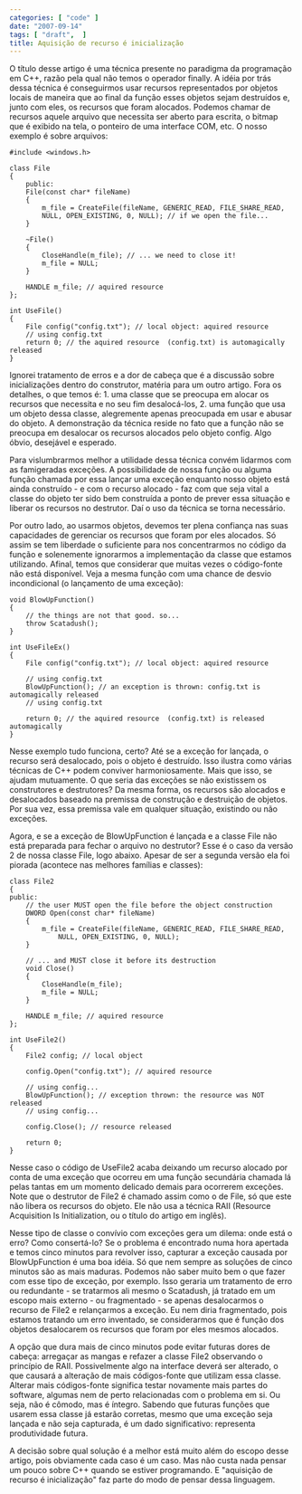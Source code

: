 ```yaml
---
categories: [ "code" ]
date: "2007-09-14"
tags: [ "draft",  ]
title: Aquisição de recurso é inicialização
---
```

O título desse artigo é uma técnica presente no paradigma da programação em C++, razão pela qual não temos o operador finally. A idéia por trás dessa técnica é conseguirmos usar recursos representados por objetos locais de maneira que ao final da função esses objetos sejam destruídos e, junto com eles, os recursos que foram alocados. Podemos chamar de recursos aquele arquivo que necessita ser aberto para escrita, o bitmap que é exibido na tela, o ponteiro de uma interface COM, etc. O nosso exemplo é sobre arquivos:

    #include <windows.h>
    
    class File
    {
    	public:
    	File(const char* fileName)
    	{
    		m_file = CreateFile(fileName, GENERIC_READ, FILE_SHARE_READ, 
    		NULL, OPEN_EXISTING, 0, NULL); // if we open the file...
    	}
    
    	~File()
    	{
    		CloseHandle(m_file); // ... we need to close it!
    		m_file = NULL;
    	}
    
    	HANDLE m_file; // aquired resource
    };
    
    int UseFile()
    {
    	File config("config.txt"); // local object: aquired resource
    	// using config.txt
    	return 0; // the aquired resource  (config.txt) is automagically released
    } 
    

Ignorei tratamento de erros e a dor de cabeça que é a discussão sobre inicializações dentro do construtor, matéria para um outro artigo. Fora os detalhes, o que temos é: 1. uma classe que se preocupa em alocar os recursos que necessita e no seu fim desalocá-los, 2. uma função que usa um objeto dessa classe, alegremente apenas preocupada em usar e abusar do objeto. A demonstração da técnica reside no fato que a função não se preocupa em desalocar os recursos alocados pelo objeto config. Algo óbvio, desejável e esperado.


Para vislumbrarmos melhor a utilidade dessa técnica convém lidarmos com as famigeradas exceções. A possibilidade de nossa função ou alguma função chamada por essa lançar uma exceção enquanto nosso objeto está ainda construído - e com o recurso alocado - faz com que seja vital a classe do objeto ter sido bem construída a ponto de prever essa situação e liberar os recursos no destrutor. Daí o uso da técnica se torna necessário.

Por outro lado, ao usarmos objetos, devemos ter plena confiança nas suas capacidades de gerenciar os recursos que foram por eles alocados. Só assim se tem liberdade o suficiente para nos concentrarmos no código da função e solenemente ignorarmos a implementação da classe que estamos utilizando. Afinal, temos que considerar que muitas vezes o código-fonte não está disponível. Veja a mesma função com uma chance de desvio incondicional (o lançamento de uma exceção):

    void BlowUpFunction()
    {
    	// the things are not that good. so...
    	throw Scatadush();
    }
    
    int UseFileEx()
    {
    	File config("config.txt"); // local object: aquired resource
    
    	// using config.txt
    	BlowUpFunction(); // an exception is thrown: config.txt is automagically released
    	// using config.txt
    
    	return 0; // the aquired resource  (config.txt) is released automagically
    } 
    

Nesse exemplo tudo funciona, certo? Até se a exceção for lançada, o recurso será desalocado, pois o objeto é destruído. Isso ilustra como várias técnicas de C++ podem conviver harmoniosamente. Mais que isso, se ajudam mutuamente. O que seria das exceções se não existissem os construtores e destrutores? Da mesma forma, os recursos são alocados e desalocados baseado na premissa de construção e destruição de objetos. Por sua vez, essa premissa vale em qualquer situação, existindo ou não exceções.

Agora, e se a exceção de BlowUpFunction é lançada e a classe File não está preparada para fechar o arquivo no destrutor? Esse é o caso da versão 2 de nossa classe File, logo abaixo. Apesar de ser a segunda versão ela foi piorada (acontece nas melhores famílias e classes):

    class File2
    {
    public:
    	// the user MUST open the file before the object construction
    	DWORD Open(const char* fileName)
    	{
    		m_file = CreateFile(fileName, GENERIC_READ, FILE_SHARE_READ, 
    			NULL, OPEN_EXISTING, 0, NULL);
    	}
    
    	// ... and MUST close it before its destruction
    	void Close()
    	{
    		CloseHandle(m_file);
    		m_file = NULL;
    	}
    
    	HANDLE m_file; // aquired resource
    };
    
    int UseFile2()
    {
    	File2 config; // local object
    
    	config.Open("config.txt"); // aquired resource
    
    	// using config...
    	BlowUpFunction(); // exception thrown: the resource was NOT released
    	// using config...
    
    	config.Close(); // resource released
    
    	return 0;
    } 
    

Nesse caso o código de UseFile2 acaba deixando um recurso alocado por conta de uma exceção que ocorreu em uma função secundária chamada lá pelas tantas em um momento delicado demais para ocorrerem exceções. Note que o destrutor de File2 é chamado assim como o de File, só que este não libera os recursos do objeto. Ele não usa a técnica RAII (Resource Acquisition Is Initialization, ou o título do artigo em inglês).


Nesse tipo de classe o convívio com exceções gera um dilema: onde está o erro? Como consertá-lo? Se o problema é encontrado numa hora apertada e temos cinco minutos para revolver isso, capturar a exceção causada por BlowUpFunction é uma boa idéia. Só que nem sempre as soluções de cinco minutos são as mais maduras. Podemos não saber muito bem o que fazer com esse tipo de exceção, por exemplo. Isso geraria um tratamento de erro ou redundante - se tratarmos ali mesmo o Scatadush, já tratado em um escopo mais externo - ou fragmentado - se apenas desalocarmos o recurso de File2 e relançarmos a exceção. Eu nem diria fragmentado, pois estamos tratando um erro inventado, se considerarmos que é função dos objetos desalocarem os recursos que foram por eles mesmos alocados.

A opção que dura mais de cinco minutos pode evitar futuras dores de cabeça: arregaçar as mangas e refazer a classe File2 observando o princípio de RAII. Possivelmente algo na interface deverá ser alterado, o que causará a alteração de mais códigos-fonte que utilizam essa classe. Alterar mais códigos-fonte significa testar novamente mais partes do software, algumas nem de perto relacionadas com o problema em si. Ou seja, não é cômodo, mas é íntegro. Sabendo que futuras funções que usarem essa classe já estarão corretas, mesmo que uma exceção seja lançada e não seja capturada, é um dado significativo: representa produtividade futura.

A decisão sobre qual solução é a melhor está muito além do escopo desse artigo, pois obviamente cada caso é um caso. Mas não custa nada pensar um pouco sobre C++ quando se estiver programando. E "aquisição de recurso é inicialização" faz parte do modo de pensar dessa linguagem.
